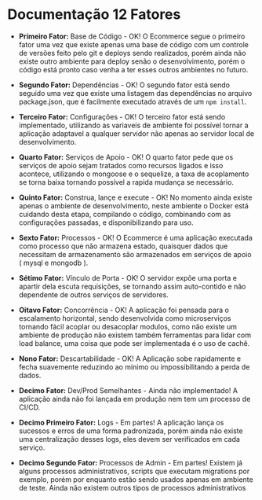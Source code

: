 # Documentação 12 Fatores

- **Primeiro Fator:** Base de Código - OK!
O Ecommerce segue o primeiro fator uma vez que existe apenas uma base de código com um
controle de versões feito pelo git e deploys sendo realizados, porém ainda não existe
outro ambiente para deploy senão o desenvolvimento, porém o código está pronto caso venha
a ter esses outros ambientes no futuro.

- **Segundo Fator:** Dependências - OK!
O segundo fator está sendo seguido uma vez que existe uma listagem das dependências no
arquivo package.json, que é facilmente executado através de um `npm install`.

- **Terceiro Fator:** Configurações - OK!
O terceiro fator está sendo implementado, utilizando as variaveis de ambiente foi possível
tornar a aplicação adaptavel a qualquer servidor não apenas ao servidor local de desenvolvimento.

- **Quarto Fator:** Serviços de Apoio - OK!
O quarto fator pede que os serviços de apoio sejam tratados como recursos ligados e isso acontece,
utilizando o mongoose e o sequelize, a taxa de acoplamento se torna baixa tornando possível a rapida
mudança se necessário.

- **Quinto Fator:** Construa, lançe e execute - OK!
No momento ainda existe apenas o ambiente de desenvolvimento, neste ambiente o Docker está cuidando desta
etapa, compilando o código, combinando com as configurações passadas, e disponibilizando para uso.

- **Sexto Fator:** Processos - OK!
O Ecommerce é uma aplicação executada como processo que não armazena estado, quaisquer dados que necessitam
de armazenamento são armazenados em serviços de apoio ( mysql e mongodb ).

- **Sétimo Fator:** Vínculo de Porta - OK!
O servidor expõe uma porta e apartir dela escuta requisições, se tornando assim auto-contido e não
dependente de outros serviços de servidores.

- **Oitavo Fator:** Concorrência - OK!
A aplicação foi pensada para o escalamento horizontal, sendo desenvolvida como microserviços tornando fácil
acoplar ou desacoplar modulos, como não existe um ambiente de produção não existem também ferramentas para lidar
com load balance, uma coisa que pode ser implementada é o uso de cachê.

- **Nono Fator:** Descartabilidade - OK!
A Aplicação sobe rapidamente e fecha suavemente reduzindo ao minimo ou impossibilitando a perda de dados.

- **Decimo Fator:** Dev/Prod Semelhantes - Ainda não implementado!
A aplicação ainda não foi lançada em produção nem tem um processo de CI/CD.

- **Decimo Primeiro Fator:** Logs - Em partes!
A aplicação lança os sucessos e erros de uma forma padronizada, porém ainda não existe uma centralização desses
logs, eles devem ser verificados em cada serviço.

- **Decimo Segundo Fator:** Processos de Admin - Em partes!
Existem já alguns processos administrativos, scripts que executam migrations por exemplo, porém por enquanto
estão sendo usados apenas em ambiente de teste. Ainda não existem outros tipos de processos administrativos
